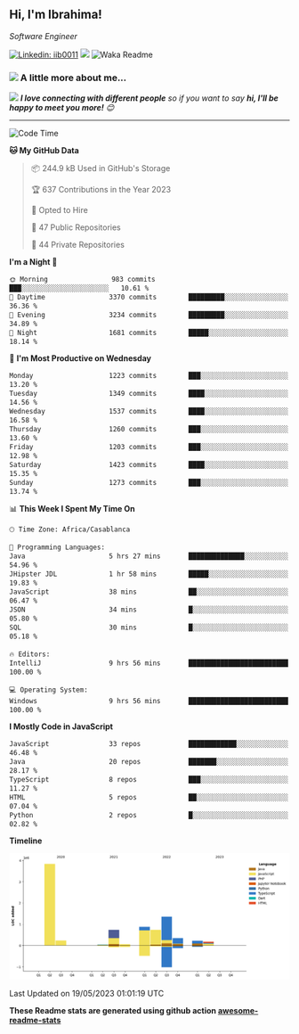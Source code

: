 <h2>Hi, I'm Ibrahima! </h2>
<p><em>Software Engineer 
</em></p>


[![Linkedin: iib0011](https://img.shields.io/badge/-iib0011-blue?style=flat-square&logo=Linkedin&logoColor=white&link=https://www.linkedin.com/in/iib0011/)](https://www.linkedin.com/in/iib0011/)
![](https://visitor-badge.glitch.me/badge?page_id=iib0011)
![Waka Readme](https://github.com/iib0011/iib0011/workflows/Waka%20Readme/badge.svg)


### <img src="https://media.giphy.com/media/VgCDAzcKvsR6OM0uWg/giphy.gif" width="50"> A little more about me...  


<img src="https://media.giphy.com/media/LnQjpWaON8nhr21vNW/giphy.gif" width="60"> <em><b>I love connecting with different people</b> so if you want to say <b>hi, I'll be happy to meet you more!</b> 😊</em>

---
<!--START_SECTION:waka-->
![Code Time](http://img.shields.io/badge/Code%20Time-2%2C059%20hrs%2032%20mins-blue)

**🐱 My GitHub Data** 

> 📦 244.9 kB Used in GitHub's Storage 
 > 
> 🏆 637 Contributions in the Year 2023
 > 
> 💼 Opted to Hire
 > 
> 📜 47 Public Repositories 
 > 
> 🔑 44 Private Repositories 
 > 
**I'm a Night 🦉** 

```text
🌞 Morning                983 commits         ███░░░░░░░░░░░░░░░░░░░░░░   10.61 % 
🌆 Daytime                3370 commits        █████████░░░░░░░░░░░░░░░░   36.36 % 
🌃 Evening                3234 commits        █████████░░░░░░░░░░░░░░░░   34.89 % 
🌙 Night                  1681 commits        █████░░░░░░░░░░░░░░░░░░░░   18.14 % 
```
📅 **I'm Most Productive on Wednesday** 

```text
Monday                   1223 commits        ███░░░░░░░░░░░░░░░░░░░░░░   13.20 % 
Tuesday                  1349 commits        ████░░░░░░░░░░░░░░░░░░░░░   14.56 % 
Wednesday                1537 commits        ████░░░░░░░░░░░░░░░░░░░░░   16.58 % 
Thursday                 1260 commits        ███░░░░░░░░░░░░░░░░░░░░░░   13.60 % 
Friday                   1203 commits        ███░░░░░░░░░░░░░░░░░░░░░░   12.98 % 
Saturday                 1423 commits        ████░░░░░░░░░░░░░░░░░░░░░   15.35 % 
Sunday                   1273 commits        ███░░░░░░░░░░░░░░░░░░░░░░   13.74 % 
```


📊 **This Week I Spent My Time On** 

```text
🕑︎ Time Zone: Africa/Casablanca

💬 Programming Languages: 
Java                     5 hrs 27 mins       ██████████████░░░░░░░░░░░   54.96 % 
JHipster JDL             1 hr 58 mins        █████░░░░░░░░░░░░░░░░░░░░   19.83 % 
JavaScript               38 mins             ██░░░░░░░░░░░░░░░░░░░░░░░   06.47 % 
JSON                     34 mins             █░░░░░░░░░░░░░░░░░░░░░░░░   05.80 % 
SQL                      30 mins             █░░░░░░░░░░░░░░░░░░░░░░░░   05.18 % 

🔥 Editors: 
IntelliJ                 9 hrs 56 mins       █████████████████████████   100.00 % 

💻 Operating System: 
Windows                  9 hrs 56 mins       █████████████████████████   100.00 % 
```

**I Mostly Code in JavaScript** 

```text
JavaScript               33 repos            ████████████░░░░░░░░░░░░░   46.48 % 
Java                     20 repos            ███████░░░░░░░░░░░░░░░░░░   28.17 % 
TypeScript               8 repos             ███░░░░░░░░░░░░░░░░░░░░░░   11.27 % 
HTML                     5 repos             ██░░░░░░░░░░░░░░░░░░░░░░░   07.04 % 
Python                   2 repos             █░░░░░░░░░░░░░░░░░░░░░░░░   02.82 % 
```



**Timeline**

![Lines of Code chart](https://raw.githubusercontent.com/iib0011/iib0011/master/assets/bar_graph.png)


 Last Updated on 19/05/2023 01:01:19 UTC
<!--END_SECTION:waka-->

**These Readme stats are generated using github action [awesome-readme-stats](https://github.com/iib0011/waka-readme-stats)**
